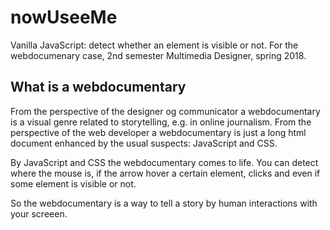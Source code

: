 # nowUseeMe
Vanilla JavaScript: detect whether an element is visible or not.
For the webdocumenary case, 2nd semester Multimedia Designer, spring 2018.

## What is a webdocumentary
From the perspective of the designer og communicator a webdocumentary is a visual genre related to storytelling, e.g. in online journalism. From the perspective of the web developer a webdocumentary is just a long html document enhanced by the usual suspects: JavaScript and CSS.

By JavaScript and CSS the webdocumentary comes to life. You can detect where the mouse is, if the arrow hover a certain element, clicks and even if some element is visible or not.

So the webdocumentary is a way to tell a story by human interactions with your screeen.
